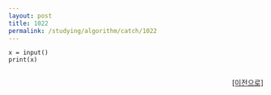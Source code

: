 ```yaml
---
layout: post
title: 1022
permalink: /studying/algorithm/catch/1022
---
```


```
x = input()
print(x)


```
  
    
    
<div style="text-align: right"> <a href = 'https://namhyo01.github.io/studying/algorithm/catch'> [이전으로] </a> </div>
